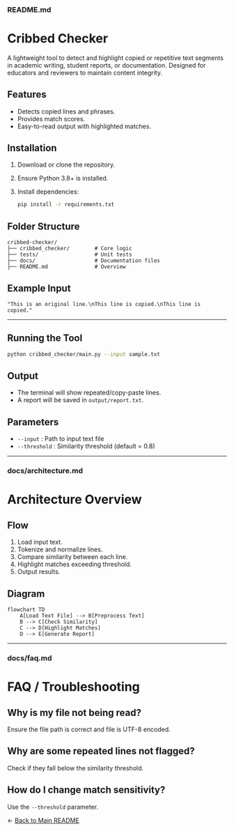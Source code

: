 ### README.md

# Cribbed Checker

A lightweight tool to detect and highlight copied or repetitive text segments in academic writing, student reports, or documentation. Designed for educators and reviewers to maintain content integrity.

## Features

* Detects copied lines and phrases.
* Provides match scores.
* Easy-to-read output with highlighted matches.



## Installation

1. Download or clone the repository.
2. Ensure Python 3.8+ is installed.
3. Install dependencies:

   ```bash
   pip install -r requirements.txt
   ```

## Folder Structure

```
cribbed-checker/
├── cribbed_checker/        # Core logic
├── tests/                  # Unit tests
├── docs/                   # Documentation files
├── README.md               # Overview
```

## Example Input

```
"This is an original line.\nThis line is copied.\nThis line is copied."
```

---

## Running the Tool

```bash
python cribbed_checker/main.py --input sample.txt
```

## Output

* The terminal will show repeated/copy-paste lines.
* A report will be saved in `output/report.txt`.

## Parameters

* `--input` : Path to input text file
* `--threshold` : Similarity threshold (default = 0.8)

---

### docs/architecture.md

# Architecture Overview

## Flow

1. Load input text.
2. Tokenize and normalize lines.
3. Compare similarity between each line.
4. Highlight matches exceeding threshold.
5. Output results.

## Diagram

```mermaid
flowchart TD
    A[Load Text File] --> B[Preprocess Text]
    B --> C[Check Similarity]
    C --> D[Highlight Matches]
    D --> E[Generate Report]
```

---

### docs/faq.md

# FAQ / Troubleshooting

## Why is my file not being read?

Ensure the file path is correct and file is UTF-8 encoded.

## Why are some repeated lines not flagged?

Check if they fall below the similarity threshold.

## How do I change match sensitivity?

Use the `--threshold` parameter.

← [Back to Main README](../README.md)